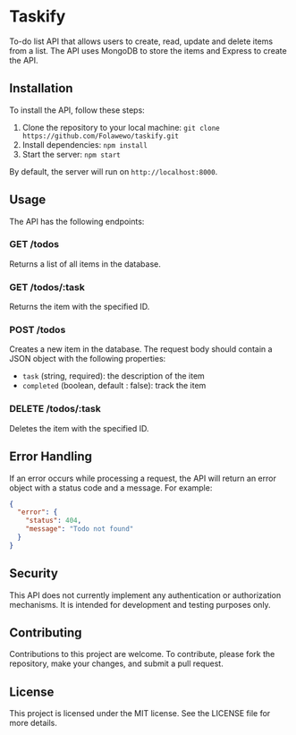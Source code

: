# Taskify

To-do list API that allows users to create, read, update and delete items from a list. The API uses MongoDB to store the items and Express to create the API.

## Installation

To install the API, follow these steps:

1. Clone the repository to your local machine: `git clone https://github.com/Folawewo/taskify.git`
2. Install dependencies: `npm install`
3. Start the server: `npm start`

By default, the server will run on `http://localhost:8000`.

## Usage

The API has the following endpoints:

### GET /todos

Returns a list of all items in the database.

### GET /todos/:task

Returns the item with the specified ID.

### POST /todos

Creates a new item in the database. The request body should contain a JSON object with the following properties:

- `task` (string, required): the description of the item
- `completed` (boolean, default : false): track the item

### DELETE /todos/:task

Deletes the item with the specified ID.

## Error Handling

If an error occurs while processing a request, the API will return an error object with a status code and a message. For example:

```json
{
  "error": {
    "status": 404,
    "message": "Todo not found"
  }
}
```

## Security

This API does not currently implement any authentication or authorization mechanisms. It is intended for development and testing purposes only.

## Contributing

Contributions to this project are welcome. To contribute, please fork the repository, make your changes, and submit a pull request.

## License

This project is licensed under the MIT license. See the LICENSE file for more details.
